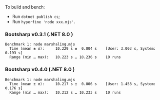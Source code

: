 To build and bench:

- Run `dotnet publish cs`;
- Run `hyperfine 'node xxx.mjs'`.

### Bootsharp v0.3.1 (.NET 8.0 )

```
Benchmark 1: node marshaling.mjs
  Time (mean ± σ):     10.229 s ±  0.004 s    [User: 3.003 s, System: 0.193 s]
  Range (min … max):   10.223 s … 10.236 s    10 runs
```

### Bootsharp v0.4.0 (.NET 8.0 )

```
Benchmark 1: node marshaling.mjs
  Time (mean ± σ):     10.217 s ±  0.006 s    [User: 1.458 s, System: 0.176 s]
  Range (min … max):   10.212 s … 10.233 s    10 runs
```
